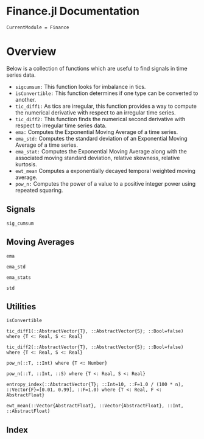 # Finance.jl Documentation

```@meta
CurrentModule = Finance
```

# Overview
Below is a collection of functions which are useful to find signals 
in time series data.
- `sigcumsum:` This function looks for imbalance in tics.
- `isConvertible:` This function determines if one type can be converted to another.
- `tic_diff1:` As tics are irregular, this function provides a 
                way to compute the numerical derivative 
                with respect to an irregular time series.
- `tic_diff2:` This function finds the numerical second derivative
                with respect to irregular time series data.
- `ema:`       Computes the Exponential Moving Average of a time series. 
- `ema_std:`   Computes the standard deviation of an
               Exponential Moving Average of a time series. 
- `ema_stat:`  Computes the Exponential Moving Average along with
               the associated moving standard deviation, relative skewness, 
               relative kurtosis.
- `ewt_mean`   Computes a exponentially decayed temporal weighted moving average.
- `pow_n:`     Computes the power of a value to a positive integer power 
               using repeated squaring.

## Signals

```@docs
sig_cumsum
```

## Moving Averages
```@docs
ema
```

```@docs
ema_std
```

```@docs
ema_stats
```

```@docs
std
```

## Utilities

```@docs
isConvertible
```

```@docs
tic_diff1(::AbstractVector{T}, ::AbstractVector{S}; ::Bool=false) where {T <: Real, S <: Real}
```

```@docs
tic_diff2(::AbstractVector{T}, ::AbstractVector{S}; ::Bool=false) where {T <: Real, S <: Real}
```

```@docs
pow_n(::T, ::Int) where {T <: Number} 
```

```@docs
pow_n(::T, ::Int, ::S) where {T <: Real, S <: Real} 
```

```@docs
entropy_index(::AbstractVector{T}; ::Int=10, ::F=1.0 / (100 * n), ::Vector{F}=[0.01, 0.99], ::F=1.0) where {T <: Real, F <: AbstractFloat}
```

```@docs
ewt_mean(::Vector{AbstractFloat}, ::Vector{AbstractFloat}, ::Int, ::AbstractFloat)
```

## Index

```@index
```

